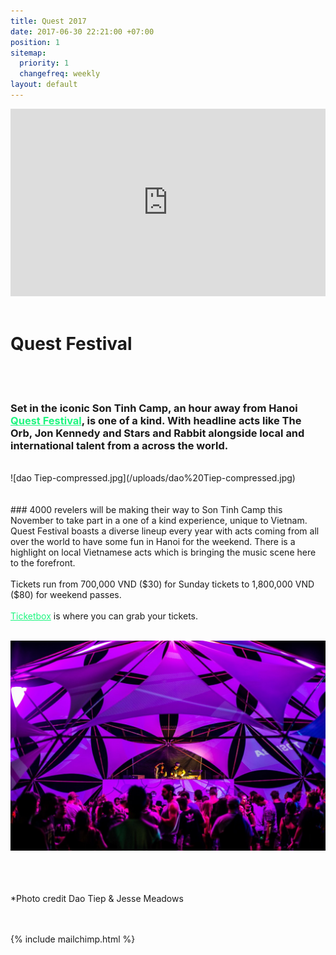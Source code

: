 ```yaml
---
title: Quest 2017
date: 2017-06-30 22:21:00 +07:00
position: 1
sitemap:
  priority: 1
  changefreq: weekly
layout: default
---
```


<iframe width="100%" height="300" src="https://www.youtube.com/embed/KtqqZfscEPY" frameborder="0" allowfullscreen></iframe>


<br>
<br>

# Quest Festival


<br>
<br>


### Set in the iconic Son Tinh Camp, an hour away from Hanoi <a href="http://questfestival.net/" style="color: #1df67f">Quest Festival</a>, is one of a kind. With headline acts like The Orb, Jon Kennedy and Stars and Rabbit alongside local and international talent from a across the world.
<br>
  ![dao Tiep-compressed.jpg](/uploads/dao%20Tiep-compressed.jpg)  
<br>
<br>
<br>
### 4000 revelers will be making their way to Son Tinh Camp this November to take part in a one of a kind experience, unique to Vietnam. Quest Festival boasts a diverse lineup every year with acts coming from all over the world to have some fun in Hanoi for the weekend. There is a highlight on local Vietnamese acts which is bringing the music scene here to the forefront.<br><br>Tickets run from 700,000 VND ($30) for Sunday tickets to 1,800,000 VND ($80) for weekend passes.<br><br><a href="https://ticketbox.vn/quest-festival/" style="color: #1df67f">Ticketbox</a> is where you can grab your tickets.

<br>
<br>

![Jesse Meadows-compressed.jpg](/uploads/Jesse%20Meadows-compressed.jpg)
<br>
<br>
<br>


<br>
*Photo credit Dao Tiep & Jesse Meadows
<br>
<br>
<br>

{% include mailchimp.html %}

